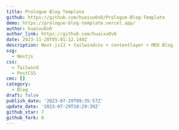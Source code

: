 ```yaml
---
title: Prologue Blog Template
github: https://github.com/huaixuOvO/Prologue-Blog-Template
demo: https://prologue-blog-template.vercel.app/
author: huaixuOvO
author_link: https://github.com/huaixuOvO
date: 2023-11-28T05:01:12.149Z
description: Next.js13 + tailwindcss + contentlayer + MDX Blog
ssg:
  - Nextjs
css:
  - Tailwind
  - PostCSS
cms: []
category:
  - Blog
draft: false
publish_date: '2023-07-29T09:35:57Z'
update_date: '2023-07-29T10:29:39Z'
github_star: 7
github_fork: 0
---
```

